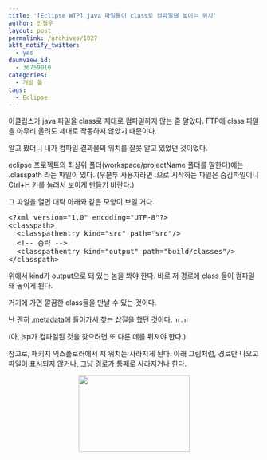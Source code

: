 ```yaml
---
title: '[Eclipse WTP] java 파일들이 class로 컴파일돼 놓이는 위치'
author: 안형우
layout: post
permalink: /archives/1027
aktt_notify_twitter:
  - yes
daumview_id:
  - 36759010
categories:
  - 개발 툴
tags:
  - Eclipse
---
```

이클립스가 java 파일을 class로 제대로 컴파일하지 않는 줄 알았다. FTP에 class 파일을 아무리 올려도 제대로 작동하지 않았기 때문이다.

알고 봤더니 내가 컴파일 결과물의 위치를 잘못 알고 있었던 것이었다.

eclipse 프로젝트의 최상위 폴더(workspace/projectName 폴더를 말한다)에는 .classpath 라는 파일이 있다. (우분투 사용자라면 .으로 시작하는 파일은 숨김파일이니 Ctrl+H 키를 눌러서 보이게 만들기 바란다.)

그 파일을 열면 대략 아래와 같은 모양이 보일 거다.

<pre class="brush:xml">&lt;?xml version="1.0" encoding="UTF-8"?&gt;
&lt;classpath&gt;
  &lt;classpathentry kind="src" path="src"/&gt;
  &lt;!-- 중략 --&gt;
  &lt;classpathentry kind="output" path="build/classes"/&gt;
&lt;/classpath&gt;</pre>

위에서 kind가 output으로 돼 있는 놈을 봐야 한다. 바로 저 경로에 class 들이 컴파일돼 놓이게 된다.

거기에 가면 깔끔한 class들을 만날 수 있는 것이다.

난 괜히 [.metadata에 들어가서 찾는 삽질][1]을 했던 것이다. ㅠ.ㅠ

(아, jsp가 컴파일된 것을 찾으려면 또 다른 데를 뒤져야 한다.)

참고로, 패키지 익스플로러에서 저 위치는 사라지게 된다. 아래 그림처럼, 경로만 나오고 파일이 표시되지 않거나, 그냥 경로가 통째로 사라지거나 한다.

<p style="text-align: center;">
  <img class="aligncenter" src="https://dl.dropbox.com/u/15546257/blog/mytory/eclipse-build.png" alt="" width="223" height="154" />
</p>

 [1]: http://mytory.net/archives/770 "[java]이클립스 WTP 사용시 실제 WebContent 경로"